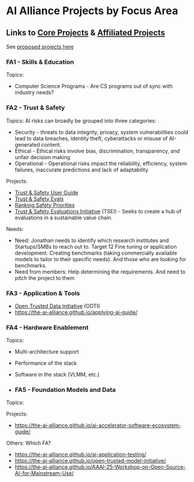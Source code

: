 # AI Alliance Projects by Focus Area 
## Links to [Core Projects](https://thealliance.ai/core-projects) & [Affiliated Projects](https://thealliance.ai/affiliated-projects)
See [proposed projects here](proposed-projects.md)

### FA1 - Skills & Education
Topics: 
* Computer Science Programs - Are CS programs out of sync with industry needs?

### FA2 - Trust & Safety
Topics: AI risks can broadly be grouped into three categories:
* Security - threats to data integrity, privacy, system vulnerabilities could lead to data breaches, identity theft, cyberattacks or misuse of AI-generated content.
* Ethical - Ethical risks involve bias, discrimination, transparency, and unfair decision making 
* Operational - Operational risks impact the reliability, efficiency, system failures, inaccurate predictions and lack of adaptability

Projects:
* [Trust & Safety User Guide](https://the-ai-alliance.github.io/trust-safety-user-guide/)
* [Trust & Safety Evals](https://the-ai-alliance.github.io/trust-safety-evals/)
* [Ranking Safety Priorities](https://the-ai-alliance.github.io/ranking-safety-priorities/)
* [Trust & Safety Evaluations Initiative](https://the-ai-alliance.github.io/trust-safety-evals/) (TSEI) - Seeks to create a hub of evaluations in a sustainable value chain.

Needs: 
* Need: Jonathan needs to identify which research institutes and Startups/SMBs to reach out to. Target 12 Fine tuning or application development. Creating benchmarks (taking commercially available models to tailor to their specific needs). And those who are looking for benchmarks. 
* Need from members: Help determining the requirements. And need to pitch the project to them 

### FA3 - Application & Tools
* [Open Trusted Data Initiative](https://the-ai-alliance.github.io/open-trusted-data-initiative/) (ODTI)
* https://the-ai-alliance.github.io/applying-ai-guide/

### FA4 - Hardware Enablement
Topics: 
- Multi-architecture support
- Performance of the stack
- Software in the stack (VLMM, etc.)

- ### FA5 - Foundation Models and Data
Topics:

Projects:
* https://the-ai-alliance.github.io/ai-accelerator-software-ecosystem-guide/

Others: Which FA? 
* https://the-ai-alliance.github.io/ai-application-testing/
* https://the-ai-alliance.github.io/open-trusted-model-initiative/
* https://the-ai-alliance.github.io/AAAI-25-Workshop-on-Open-Source-AI-for-Mainstream-Use/


